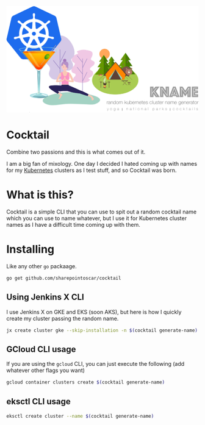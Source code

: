 ![cocktail](logo.png)
# Cocktail
 Combine two passions and this is what comes out of it.

I am a big fan of mixology. One day I decided I hated coming up with names for my [Kubernetes](https://kubernetes.io/) clusters as I test stuff, and so Cocktail was born.

# What is this?
Cocktail is a simple CLI that you can use to spit out a random cocktail name which you can use to name whatever, but I use it for Kubernetes cluster names as I have a difficult time coming up with them.


# Installing

Like any other `go` packaage.

```bash
go get github.com/sharepointoscar/cocktail
```

## Using Jenkins X CLI

I use Jenkins X on GKE and EKS (soon AKS), but here is how I quickly create my cluster passing the random name.
```bash
jx create cluster gke --skip-installation -n $(cocktail generate-name)
```
## GCloud CLI usage

If you are using the `gcloud` CLI, you can just execute the following (add whatever other flags you want)

```bash
gcloud container clusters create $(cocktail generate-name)
```

## eksctl CLI usage

```bash
eksctl create cluster --name $(cocktail generate-name)
```
